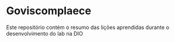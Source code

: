 # Goviscomplaece
Este repositório contém o resumo das lições aprendidas durante o desenvolvimento do lab na DIO
